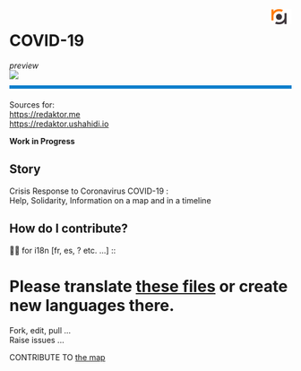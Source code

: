 
<img src="https://raw.githubusercontent.com/redaktor/style/master/assets/readme/logo.png" width="36" height="auto" align="right">

# COVID-19
*preview*<br>
<img src="https://redaktor.me/_deliver/ushahidi.png" width="200" height="auto"><br>
[![-](https://raw.githubusercontent.com/redaktor/style/master/assets/readme/lineBlue.png)](#)<br>
<br>
Sources for:<br>
https://redaktor.me<br>
https://redaktor.ushahidi.io

**Work in Progress**

## Story

Crisis Response to Coronavirus COVID-19 : <br>
Help, Solidarity, Information on a map and in a timeline


## How do I contribute?
:rainbow_flag: for i18n [fr, es, ? etc. ...] :: 
# Please translate [these files](https://github.com/redaktor/COVID19/tree/master/site/src/nls) or create new languages there.
Fork, edit, pull ...<br>
Raise issues ...

CONTRIBUTE TO [the map](https://redaktor.me)
